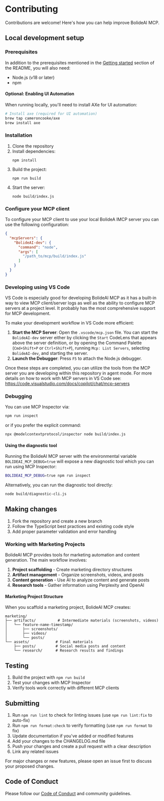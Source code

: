 # Contributing

Contributions are welcome! Here's how you can help improve BolideAI MCP.

## Local development setup

### Prerequisites

In addition to the prerequisites mentioned in the [Getting started](README.md/#getting-started) section of the README, you will also need:

- Node.js (v18 or later)
- npm

#### Optional: Enabling UI Automation

When running locally, you'll need to install AXe for UI automation:

```bash
# Install axe (required for UI automation)
brew tap cameroncooke/axe
brew install axe
```

### Installation

1. Clone the repository
2. Install dependencies:
   ```
   npm install
   ```
3. Build the project:
   ```
   npm run build
   ```
4. Start the server:
   ```
   node build/index.js
   ```

### Configure your MCP client

To configure your MCP client to use your local BolideA IMCP server you can use the following configuration:

```json
{
  "mcpServers": {
    "BolideAI-dev": {
      "command": "node",
      "args": [
        "/path_to/mcp/build/index.js"
      ]
    }
  }
}
```

### Developing using VS Code

VS Code is especially good for developing BolideAI MCP as it has a built-in way to view MCP client/server logs as well as the ability to configure MCP servers at a project level. It probably has the most comprehensive support for MCP development. 

To make your development workflow in VS Code more efficient:

1.  **Start the MCP Server**: Open the `.vscode/mcp.json` file. You can start the `BolideAI-dev` server either by clicking the `Start` CodeLens that appears above the server definition, or by opening the Command Palette (`Cmd+Shift+P` or `Ctrl+Shift+P`), running `Mcp: List Servers`, selecting `BolideAI-dev`, and starting the server.
2.  **Launch the Debugger**: Press `F5` to attach the Node.js debugger.

Once these steps are completed, you can utilize the tools from the MCP server you are developing within this repository in agent mode.
For more details on how to work with MCP servers in VS Code see: https://code.visualstudio.com/docs/copilot/chat/mcp-servers

### Debugging

You can use MCP Inspector via:

```bash
npm run inspect
```

or if you prefer the explicit command:

```bash
npx @modelcontextprotocol/inspector node build/index.js
```

#### Using the diagnostic tool

Running the BolideAI MCP server with the environmental variable `BOLIDEAI_MCP_DEBUG=true` will expose a new diagnostic tool which you can run using MCP Inspector:


```bash
BOLIDEAI_MCP_DEBUG=true npm run inspect
```

Alternatively, you can run the diagnostic tool directly:

```bash
node build/diagnostic-cli.js
```

## Making changes

1. Fork the repository and create a new branch
2. Follow the TypeScript best practices and existing code style
3. Add proper parameter validation and error handling

### Working with Marketing Projects

BolideAI MCP provides tools for marketing automation and content generation. The main workflow involves:

1. **Project scaffolding** - Create marketing directory structures
2. **Artifact management** - Organize screenshots, videos, and posts
3. **Content generation** - Use AI to analyze content and generate posts
4. **Research tools** - Gather information using Perplexity and OpenAI

#### Marketing Project Structure

When you scaffold a marketing project, BolideAI MCP creates:

```
marketing/
├── artifacts/          # Intermediate materials (screenshots, videos)
│   └── feature-name-timestamp/
│       ├── screenshots/
│       ├── videos/
│       └── posts/
└── assets/            # Final materials
    ├── posts/         # Social media posts and content
    └── research/      # Research results and findings
```

## Testing

1. Build the project with `npm run build`
2. Test your changes with MCP Inspector
3. Verify tools work correctly with different MCP clients

## Submitting

1. Run `npm run lint` to check for linting issues (use `npm run lint:fix` to auto-fix)
2. Run `npm run format:check` to verify formatting (use `npm run format` to fix)
3. Update documentation if you've added or modified features
4. Add your changes to the CHANGELOG.md file
5. Push your changes and create a pull request with a clear description
6. Link any related issues

For major changes or new features, please open an issue first to discuss your proposed changes.

## Code of Conduct

Please follow our [Code of Conduct](CODE_OF_CONDUCT.md) and community guidelines.

